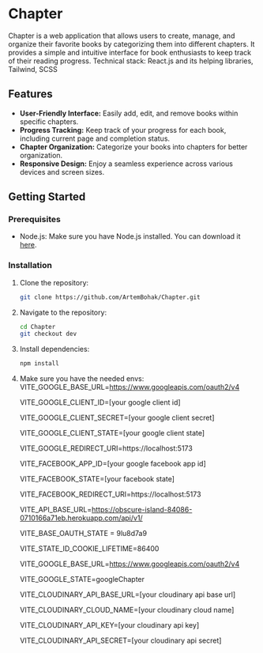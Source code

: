 # Chapter

Chapter is a web application that allows users to create, manage, and organize their favorite books by categorizing them into different chapters. It provides a simple and intuitive interface for book enthusiasts to keep track of their reading progress.
Technical stack: React.js and its helping libraries, Tailwind, SCSS
## Features

- **User-Friendly Interface:** Easily add, edit, and remove books within specific chapters.
- **Progress Tracking:** Keep track of your progress for each book, including current page and completion status.
- **Chapter Organization:** Categorize your books into chapters for better organization.
- **Responsive Design:** Enjoy a seamless experience across various devices and screen sizes.

## Getting Started

### Prerequisites

- Node.js: Make sure you have Node.js installed. You can download it [here](https://nodejs.org/).

### Installation

1. Clone the repository:

   ```bash
   git clone https://github.com/ArtemBohak/Chapter.git

2. Navigate to the repository:
   ```bash
   cd Chapter
   git checkout dev
   

3. Install dependencies:
   ```bash
   npm install

4. Make sure you have the needed envs:
   VITE_GOOGLE_BASE_URL=https://www.googleapis.com/oauth2/v4

   VITE_GOOGLE_CLIENT_ID=[your google client id]

   VITE_GOOGLE_CLIENT_SECRET=[your google client secret]

   VITE_GOOGLE_CLIENT_STATE=[your google client state]

   VITE_GOOGLE_REDIRECT_URI=https://localhost:5173

   VITE_FACEBOOK_APP_ID=[your google facebook app id]

   VITE_FACEBOOK_STATE=[your facebook state]

   VITE_FACEBOOK_REDIRECT_URI=https://localhost:5173

   VITE_API_BASE_URL=https://obscure-island-84086-0710166a71eb.herokuapp.com/api/v1/

   VITE_BASE_OAUTH_STATE = 9lu8d7a9

   VITE_STATE_ID_COOKIE_LIFETIME=86400

   VITE_GOOGLE_BASE_URL=https://www.googleapis.com/oauth2/v4

   VITE_GOOGLE_STATE=googleChapter

   VITE_CLOUDINARY_API_BASE_URL=[your cloudinary api base url]

   VITE_CLOUDINARY_CLOUD_NAME=[your cloudinary cloud name]

   VITE_CLOUDINARY_API_KEY=[your cloudinary api key]

   VITE_CLOUDINARY_API_SECRET=[your cloudinary api secret]
